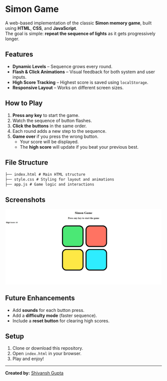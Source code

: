 # Simon Game

A web-based implementation of the classic **Simon memory game**, built using **HTML**, **CSS**, and **JavaScript**.  
The goal is simple: **repeat the sequence of lights** as it gets progressively longer.  

## Features
- **Dynamic Levels** – Sequence grows every round.
- **Flash & Click Animations** – Visual feedback for both system and user inputs.
- **High Score Tracking** – Highest score is saved using `localStorage`.
- **Responsive Layout** – Works on different screen sizes.

## How to Play
1. **Press any key** to start the game.
2. Watch the sequence of button flashes.
3. **Click the buttons** in the same order.
4. Each round adds a new step to the sequence.
5. **Game over** if you press the wrong button.  
   - Your score will be displayed.
   - The **high score** will update if you beat your previous best.

## File Structure
```
├── index.html # Main HTML structure
├── style.css # Styling for layout and animations
├── app.js # Game logic and interactions
```
## Screenshots
![Gameplay Screenshot](screenshot.png)  

## Future Enhancements
- Add **sounds** for each button press.
- Add a **difficulty mode** (faster sequence).
- Include a **reset button** for clearing high scores.

## Setup
1. Clone or download this repository.
2. Open `index.html` in your browser.
3. Play and enjoy!

---

**Created by:** [Shivansh Gupta](www.linkedin.com/in/shivansh-gupta017)  
